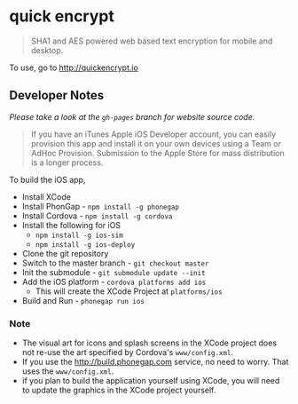 quick encrypt
================

> SHA1 and AES powered web based text encryption for mobile and desktop.

To use, go to http://quickencrypt.io


## Developer Notes

_Please take a look at the `gh-pages` branch for website source code._

> If you have an iTunes Apple iOS Developer account, you can easily provision this app and install it on your own devices using a Team or AdHoc Provision. Submission to the Apple Store for mass distribution is a longer process.

To build the iOS app, 

- Install XCode
- Install PhonGap - `npm install -g phonegap`
- Install Cordova - `npm install -g cordova`
- Install the following for iOS
  - `npm install -g ios-sim`
  - `npm install -g ios-deploy`
- Clone the git repository
- Switch to the master branch - `git checkout master`
- Init the submodule - `git submodule update --init`
- Add the iOS platform - `cordova platforms add ios`
  - This will create the XCode Project at `platforms/ios`
- Build and Run - `phonegap run ios`

### Note

- The visual art for icons and splash screens in the XCode project does not re-use the art specified by Cordova's `www/config.xml`. 
- If you use the http://build.phonegap.com service, no need to worry. That uses the `www/config.xml`.
- if you plan to build the application yourself using XCode, you will need to update the graphics in the XCode project yourself.



